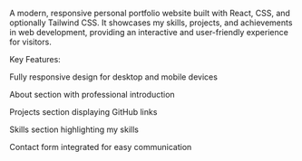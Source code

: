 A modern, responsive personal portfolio website built with React, CSS, and optionally Tailwind CSS. It showcases my skills, projects, and achievements in web development, providing an interactive and user-friendly experience for visitors.

Key Features:

Fully responsive design for desktop and mobile devices

About section with professional introduction

Projects section displaying GitHub links

Skills section highlighting my skills

Contact form integrated for easy communication
